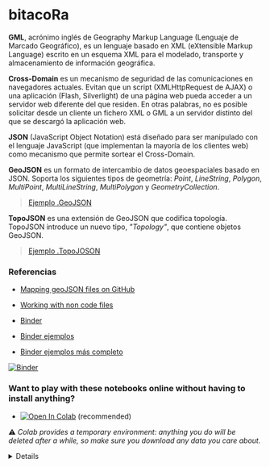 # bitacoRa

**GML**, acrónimo inglés de Geography Markup Language (Lenguaje de Marcado Geográfico), es un lenguaje basado en XML (eXtensible Markup Language) escrito en un esquema XML para el modelado, transporte y almacenamiento de información geográfica.

**Cross-Domain** es un mecanismo de seguridad de las comunicaciones en navegadores actuales. Evitan que un script (XMLHttpRequest de AJAX) o una aplicación (Flash, Silverlight) de una página web pueda acceder a un servidor web diferente del que residen. En otras palabras, no es posible solicitar desde un cliente un fichero XML o GML a un servidor distinto del que se descargó la aplicación web.

**JSON** (JavaScript Object Notation) está diseñado para ser manipulado con el lenguaje JavaScript (que implementan la 
mayoría de los clientes web) como mecanismo que permite sortear el Cross-Domain.

**GeoJSON** es un formato de intercambio de datos geoespaciales basado en JSON. Soporta los siguientes tipos de geometría: *Point*, *LineString*, *Polygon*, *MultiPoint*, *MultiLineString*, *MultiPolygon* y *GeometryCollection*.

> [Ejemplo .GeoJSON](./carto/mup60.geojson)

**TopoJSON** es una extensión de GeoJSON que codifica topología. TopoJSON introduce un nuevo tipo, *"Topology"*, que contiene objetos GeoJSON. 

> [Ejemplo .TopoJOSON](/carto/mup60.topojson)

### Referencias

- [Mapping geoJSON files on GitHub](https://help.github.com/articles/mapping-geojson-files-on-github)

- [Working with non code files](https://help.github.com/categories/working-with-non-code-files/)

- [Binder](https://www.r-bloggers.com/2019/06/r-binder-interactive-jupyter-notebooks-in-the-cloud/)

- [Binder ejemplos](https://github.com/binder-examples/r)

- [Binder ejemplos más completo](https://github.com/AuthorCarpentry/carpentry-R-ecology-report)

[![Binder](https://mybinder.org/badge_logo.svg)](https://mybinder.org/v2/gh/marlucjo/bitacoRa/HEAD)


### Want to play with these notebooks online without having to install anything?

* <a href="https://colab.research.google.com/github/marlucjo/bitacoRa/blob/main/" target="_parent"><img src="https://colab.research.google.com/assets/colab-badge.svg" alt="Open In Colab"/></a> (recommended)

⚠ _Colab provides a temporary environment: anything you do will be deleted after a while, so make sure you download any data you care about._

<details>

Other services may work as well, but I have not fully tested them:

* <a href="https://homl.info/kaggle3/"><img src="https://kaggle.com/static/images/open-in-kaggle.svg" alt="Open in Kaggle" /></a>

* <a href="https://mybinder.org/v2/gh/ageron/handson-ml3/HEAD?filepath=%2Findex.ipynb"><img src="https://mybinder.org/badge_logo.svg" alt="Launch binder" /></a>

* <a href="https://homl.info/deepnote3/"><img src="https://deepnote.com/buttons/launch-in-deepnote-small.svg" alt="Launch in Deepnote" /></a>

* Jupyter+R: [![Binder](http://mybinder.org/badge_logo.svg)](http://mybinder.org/v2/gh/marlucjo/bitacoRa/master?filepath=index.ipynb)

* RStudio: [![Binder](http://mybinder.org/badge_logo.svg)](http://mybinder.org/v2/gh/marlucjo/bitacoRa/master?urlpath=rstudio)

* RShiny: [![Binder](http://mybinder.org/badge_logo.svg)](http://mybinder.org/v2/gh/marlucjo/bitacoRa/master?urlpath=shiny/bus-dashboard/)

Binder supports using R and RStudio, with libraries pinned to a specific
snapshot on [packagemanager.rstudio.com](https://packagemanager.rstudio.com/client/#/).
</details>


